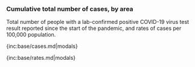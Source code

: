 ### Cumulative total number of cases, by area 

Total number of people with a lab-confirmed positive COVID-19 virus test result reported since the start of the pandemic, and rates of cases per 100,000 population.

{inc:base/cases.md|modals}

{inc:base/rates.md|modals}